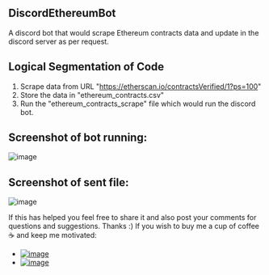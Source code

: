 ## DiscordEthereumBot
A discord bot that would scrape Ethereum contracts data and update in the discord server as per request.

## Logical Segmentation of Code
1. Scrape data from URL "https://etherscan.io/contractsVerified/1?ps=100"
2. Store the data in "ethereum_contracts.csv"
3. Run the "ethereum_contracts_scrape" file which would run the discord bot.

## Screenshot of bot running:
![image](https://user-images.githubusercontent.com/32951163/117187511-9f89c400-adf9-11eb-9063-a0390ee73fd9.png)

## Screenshot of sent file:
![image](https://user-images.githubusercontent.com/32951163/117187733-dc55bb00-adf9-11eb-915e-01d8530cb3c3.png)

If this has helped you feel free to share it and also post your comments for questions and suggestions. Thanks :) 
If you wish to buy me a cup of coffee ☕ and keep me motivated:
- [![image](https://user-images.githubusercontent.com/32951163/117192296-29885b80-adff-11eb-994f-fdb63257fabf.png)](https://paypal.me/susovanD0609?locale.x=en_GB)
- [![image](https://user-images.githubusercontent.com/32951163/117539308-ad249100-b027-11eb-8356-75b8e0112418.png)](https://www.buymeacoffee.com/susovanD)


